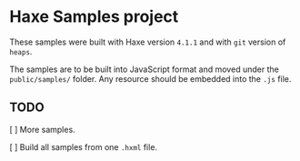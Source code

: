 # Haxe Samples project

These samples were built with Haxe version `4.1.1` and with `git` version of `heaps`.

The samples are to be built into JavaScript format and moved under the `public/samples/` folder. Any resource should be embedded into the `.js` file.

## TODO

[ ] More samples.

[ ] Build all samples from one `.hxml` file.
